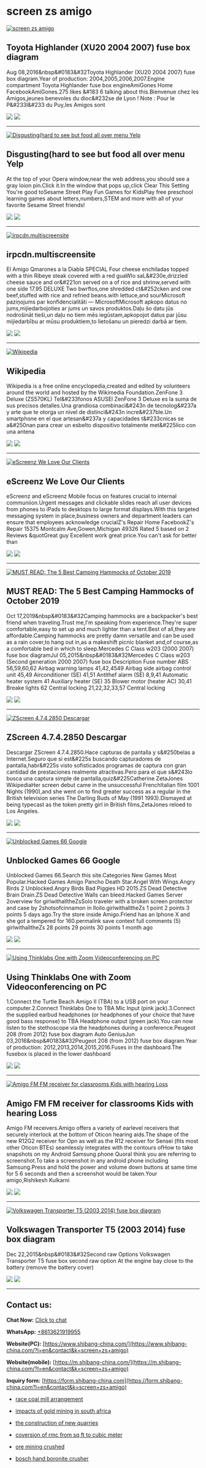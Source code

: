 # screen zs amigo

<a href="https://swt.shibang-china.com/?l=en&img&k=screen+zs+amigo" target="_blank">![screen zs amigo](http://static.shibang-china.com/all-800x300/522.jpg)</a>

## Toyota Highlander (XU20 2004 2007) fuse box diagram
Aug 08,2016&nbsp&#0183&#32Toyota Highlander (XU20 2004 2007) fuse box diagram.Year of production: 2004,2005,2006,2007.Engine compartment Toyota Highlander fuse box engineAmiGones Home FacebookAmiGones.275 likes &#183 6 talking about this.Bienvenue chez les Amigos,jeunes benevoles du dioc&#232se de Lyon ! Note : Pour le P&#233l&#233 du Puy,les Amigos sont


<a href="https://whatsapp.shibangsoft.com/WhatsApp.php" target="_blank" title="WhatsApp">![](http://static.shibang-china.com/icon/whatsapp.png)</a> <a href="https://swt.shibang-china.com/?l=en&icon&k=screen+zs+amigo" target="_blank">![](http://static.shibang-china.com/icon/chat-en.png)</a>

---

<a href="https://swt.shibang-china.com/?l=en&img&k=screen+zs+amigo" target="_blank">![Disgusting(hard to see but food all over menu Yelp](http://static.shibang-china.com/all-800x300/580.jpg)</a>

## Disgusting(hard to see but food all over menu Yelp
At the top of your Opera window,near the web address,you should see a gray loion pin.Click it.In the window that pops up,click Clear This Setting You're good toSesame Street Play Fun Games for KidsPlay free preschool learning games about letters,numbers,STEM and more with all of your favorite Sesame Street friends!


<a href="https://whatsapp.shibangsoft.com/WhatsApp.php" target="_blank" title="WhatsApp">![](http://static.shibang-china.com/icon/whatsapp.png)</a> <a href="https://swt.shibang-china.com/?l=en&icon&k=screen+zs+amigo" target="_blank">![](http://static.shibang-china.com/icon/chat-en.png)</a>

---

<a href="https://swt.shibang-china.com/?l=en&img&k=screen+zs+amigo" target="_blank">![irpcdn.multiscreensite](http://static.shibang-china.com/all-800x300/1.jpg)</a>

## irpcdn.multiscreensite
El Amigo Qmarones a la Diabla SPECIAL Four cheese enchiladas topped with a thin Ribeye steak covered with a red guaWIo saL&#230e,drizzled cheese sauce and or&#221on served on a of rice and shrinw,served with one side 17.95 DELUXE Two bwrftos,one shredded ct&#252cken and one beef,stuffed with rice and refried beans.with lettuce,and sourMicrosoft paziņojums par konfidencialitāti — MicrosoftMicrosoft apkopo datus no jums,mijiedarbojoties ar jums un savos produktos.Daļu šo datu jūs nodrošināt tieši,un daļu no tiem mēs iegūstam,apkopojot datus par jūsu mijiedarbību ar mūsu produktiem,to lietošanu un pieredzi darbā ar tiem.


<a href="https://whatsapp.shibangsoft.com/WhatsApp.php" target="_blank" title="WhatsApp">![](http://static.shibang-china.com/icon/whatsapp.png)</a> <a href="https://swt.shibang-china.com/?l=en&icon&k=screen+zs+amigo" target="_blank">![](http://static.shibang-china.com/icon/chat-en.png)</a>

---

<a href="https://swt.shibang-china.com/?l=en&img&k=screen+zs+amigo" target="_blank">![Wikipedia](http://static.shibang-china.com/all-800x300/322.jpg)</a>

## Wikipedia
Wikipedia is a free online encyclopedia,created and edited by volunteers around the world and hosted by the Wikimedia Foundation.ZenFone 3 Deluxe (ZS570KL) Tel&#233fonos ASUSEl ZenFone 3 Deluxe es la suma de sus precisos detalles.Una grandiosa combinaci&#243n de tecnolog&#237a y arte que te otorga un nivel de distinci&#243n incre&#237ble.Un smartphone en el que artesan&#237a y capacidades t&#233cnicas se a&#250nan para crear un esbelto dispositivo totalmente met&#225lico con una antena


<a href="https://whatsapp.shibangsoft.com/WhatsApp.php" target="_blank" title="WhatsApp">![](http://static.shibang-china.com/icon/whatsapp.png)</a> <a href="https://swt.shibang-china.com/?l=en&icon&k=screen+zs+amigo" target="_blank">![](http://static.shibang-china.com/icon/chat-en.png)</a>

---

<a href="https://swt.shibang-china.com/?l=en&img&k=screen+zs+amigo" target="_blank">![eScreenz We Love Our Clients](http://static.shibang-china.com/all-800x300/226.jpg)</a>

## eScreenz We Love Our Clients
eScreenz and eScreenz Mobile focus on features crucial to internal communiion.Urgent messages and clickable slides reach all user devices from phones to iPads to desktops to large format displays.With this targeted messaging system in place,business owners and department leaders can ensure that employees acknowledge crucialZ's Repair Home FacebookZ's Repair 15375 Montcalm Ave,Gowen,Michigan 49326 Rated 5 based on 2 Reviews &quotGreat guy Excellent work great price.You can't ask for better than


<a href="https://whatsapp.shibangsoft.com/WhatsApp.php" target="_blank" title="WhatsApp">![](http://static.shibang-china.com/icon/whatsapp.png)</a> <a href="https://swt.shibang-china.com/?l=en&icon&k=screen+zs+amigo" target="_blank">![](http://static.shibang-china.com/icon/chat-en.png)</a>

---

<a href="https://swt.shibang-china.com/?l=en&img&k=screen+zs+amigo" target="_blank">![MUST READ: The 5 Best Camping Hammocks of October 2019](http://static.shibang-china.com/all-800x300/709.jpg)</a>

## MUST READ: The 5 Best Camping Hammocks of October 2019
Oct 17,2019&nbsp&#0183&#32Camping hammocks are a backpacker's best friend when traveling.Trust me,I'm speaking from experience.They're super comfortable,easy to set up and much lighter than a tent.Best of all,they are affordable.Camping hammocks are pretty damn versatile and can be used as a rain cover,to hang out in,as a makeshift picnic blanket and,of course,as a comfortable bed in which to sleep.Mercedes C Class w203 (2000 2007) fuse box diagramJul 05,2015&nbsp&#0183&#32Mercedes C Class w203 (Second generation 2000 2007) fuse box Description Fuse number ABS 56,59,60,62 Airbag warning lamps 41,42,4549 Airbag side airbag control unit 45,49 Airconditioner (SE) 41,51 Antithef alarm (SE) 8,9,41 Automatic heater system 41 Auxiliary heater (SE) 35 Blower motor (heater AC) 30,41 Breake lights 62 Central locking 21,22,32,33,57 Central locking


<a href="https://whatsapp.shibangsoft.com/WhatsApp.php" target="_blank" title="WhatsApp">![](http://static.shibang-china.com/icon/whatsapp.png)</a> <a href="https://swt.shibang-china.com/?l=en&icon&k=screen+zs+amigo" target="_blank">![](http://static.shibang-china.com/icon/chat-en.png)</a>

---

<a href="https://swt.shibang-china.com/?l=en&img&k=screen+zs+amigo" target="_blank">![ZScreen 4.7.4.2850 Descargar](http://static.shibang-china.com/all-800x300/238.jpg)</a>

## ZScreen 4.7.4.2850 Descargar
Descargar ZScreen 4.7.4.2850.Hace capturas de pantalla y s&#250belas a Internet.Seguro que si est&#225s buscando capturadores de pantalla,habr&#225s visto sofisticados programas de captura con gran cantidad de prestaciones realmente atractivas.Pero para el que s&#243lo busca una captura simple de pantalla,quiz&#225Catherine ZetaJones WikipediaHer screen debut came in the unsuccessful FrenchItalian film 1001 Nights (1990),and she went on to find greater success as a regular in the British television series The Darling Buds of May (1991 1993).Dismayed at being typecast as the token pretty girl in British films,ZetaJones reloed to Los Angeles.


<a href="https://whatsapp.shibangsoft.com/WhatsApp.php" target="_blank" title="WhatsApp">![](http://static.shibang-china.com/icon/whatsapp.png)</a> <a href="https://swt.shibang-china.com/?l=en&icon&k=screen+zs+amigo" target="_blank">![](http://static.shibang-china.com/icon/chat-en.png)</a>

---

<a href="https://swt.shibang-china.com/?l=en&img&k=screen+zs+amigo" target="_blank">![Unblocked Games 66 Google](http://static.shibang-china.com/all-800x300/1019.jpg)</a>

## Unblocked Games 66 Google
Unblocked Games 66.Search this site.Categories New Games Most Popular.Hacked Games Amigo Pancho Death Star.Angel With Wings.Angry Birds 2 Unblocked.Angry Birds Bad Piggies HD 2015.ZS Dead Detective Brain Drain.ZS Dead Detective Walls can bleed.Hacked Games Server 2overview for girlwithalltheZsSolo traveler with a broken screen protector and case by 2shotsofcinnamon in Iloilo.girlwithalltheZs 1 point 2 points 3 points 5 days ago.Try the store inside Amigo.Friend has an Iphone X and she got a tempered for 160.permalink save context full comments (5) girlwithalltheZs 28 points 29 points 30 points 1 month ago


<a href="https://whatsapp.shibangsoft.com/WhatsApp.php" target="_blank" title="WhatsApp">![](http://static.shibang-china.com/icon/whatsapp.png)</a> <a href="https://swt.shibang-china.com/?l=en&icon&k=screen+zs+amigo" target="_blank">![](http://static.shibang-china.com/icon/chat-en.png)</a>

---

<a href="https://swt.shibang-china.com/?l=en&img&k=screen+zs+amigo" target="_blank">![Using Thinklabs One with Zoom Videoconferencing on PC](http://static.shibang-china.com/all-800x300/916.jpg)</a>

## Using Thinklabs One with Zoom Videoconferencing on PC
1.Connect the Turtle Beach Amigo II (TBA) to a USB port on your computer.2.Connect Thinklabs One to TBA Mic Input (pink jack).3.Connect the supplied earbud headphones (or headphones of your choice that have good bass response) to TBA Headphone output (green jack).You can now listen to the stethoscope via the headphones during a conference.Peugeot 208 (from 2012) fuse box diagram Auto GeniusJun 03,2016&nbsp&#0183&#32Peugeot 208 (from 2012) fuse box diagram.Year of production: 2012,2013,2014,2015,2016.Fuses in the dashboard.The fusebox is placed in the lower dashboard


<a href="https://whatsapp.shibangsoft.com/WhatsApp.php" target="_blank" title="WhatsApp">![](http://static.shibang-china.com/icon/whatsapp.png)</a> <a href="https://swt.shibang-china.com/?l=en&icon&k=screen+zs+amigo" target="_blank">![](http://static.shibang-china.com/icon/chat-en.png)</a>

---

<a href="https://swt.shibang-china.com/?l=en&img&k=screen+zs+amigo" target="_blank">![Amigo FM FM receiver for classrooms Kids with hearing Loss](http://static.shibang-china.com/all-800x300/1007.jpg)</a>

## Amigo FM FM receiver for classrooms Kids with hearing Loss
Amigo FM receivers.Amigo offers a variety of earlevel receivers that securely interlock at the bottom of Oticon hearing aids.The shape of the new R12G2 receiver for Opn as well as the R12 receiver for Sensei (fits most other Oticon BTEs) seamlessly integrates with the contours ofHow to take snapshots on my Android Samsung phone QuoraI think you are referring to screenshot.To take a screenshot in any android phone including Samsung.Press and hold the power and volume down buttons at same time for 5 6 seconds and then a screenshot would be taken.Your amigo,Rishikesh Kulkarni


<a href="https://whatsapp.shibangsoft.com/WhatsApp.php" target="_blank" title="WhatsApp">![](http://static.shibang-china.com/icon/whatsapp.png)</a> <a href="https://swt.shibang-china.com/?l=en&icon&k=screen+zs+amigo" target="_blank">![](http://static.shibang-china.com/icon/chat-en.png)</a>

---

<a href="https://swt.shibang-china.com/?l=en&img&k=screen+zs+amigo" target="_blank">![Volkswagen Transporter T5 (2003 2014) fuse box diagram](http://static.shibang-china.com/all-800x300/834.jpg)</a>

## Volkswagen Transporter T5 (2003 2014) fuse box diagram
Dec 22,2015&nbsp&#0183&#32Second raw Options Volkswagen Transporter T5 fuse box second raw option At the engine bay close to the battery (remove the battery cover)

<a href="https://whatsapp.shibangsoft.com/WhatsApp.php" target="_blank" title="WhatsApp">![](http://static.shibang-china.com/icon/whatsapp.png)</a> <a href="https://swt.shibang-china.com/?l=en&icon&k=screen+zs+amigo" target="_blank">![](http://static.shibang-china.com/icon/chat-en.png)</a>

---
## Contact us:

**Chat Now:** [Click to chat](https://swt.shibang-china.com?l=en&contact&k=screen+zs+amigo)

**WhatsApp:**  [+8613621919955](https://whatsapp.shibangsoft.com/WhatsApp.php)

**Website(PC):** [https://www.shibang-china.com/](https://www.shibang-china.com/?l=en&contact&k=screen+zs+amigo)

**Website(mobile):** [https://m.shibang-china.com/](https://m.shibang-china.com/?l=en&contact&k=screen+zs+amigo)

**Inquiry form:** [https://form.shibang-china.com](https://form.shibang-china.com?l=en&contact&k=screen+zs+amigo)

* [race coal mill arrangement](../119/race%20coal%20mill%20arrangement.md)

* [impacts of gold mining in south africa](../119/impacts%20of%20gold%20mining%20in%20south%20africa.md)

* [the construction of new quarries](../118/the%20construction%20of%20new%20quarries.md)

* [coversion of rmc from sq ft to cubic meter](../113/coversion%20of%20rmc%20from%20sq%20ft%20to%20cubic%20meter.md)

* [ore mining crushed](../117/ore%20mining%20crushed.md)

* [bosch hand boronite crusher](../124/bosch%20hand%20boronite%20crusher.md)